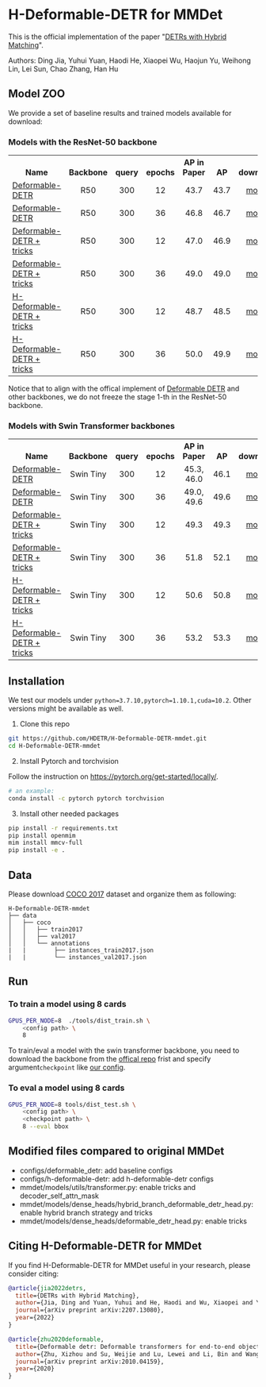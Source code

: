 # H-Deformable-DETR for MMDet

This is the official implementation of the paper "[DETRs with Hybrid Matching](https://arxiv.org/abs/2207.13080)". 

Authors: Ding Jia, Yuhui Yuan, Haodi He, Xiaopei Wu, Haojun Yu, Weihong Lin, Lei Sun, Chao Zhang, Han Hu


## Model ZOO

We provide a set of baseline results and trained models available for download:

### Models with the ResNet-50 backbone
<table><tbody>
<!-- START TABLE -->
<!-- TABLE HEADER -->
<th valign="bottom">Name</th>
<th valign="bottom">Backbone</th>
<th valign="bottom">query</th>
<th valign="bottom">epochs</th>
<th valign="bottom">AP in Paper</th>
<th valign="bottom">AP</th>
<th valign="bottom">download</th>
<!-- TABLE BODY -->
 <tr><td align="left"><a href="configs/deformable_detr/deformable_detr_twostage_refine_r50_dim2048_16x2_12e_coco.py">Deformable-DETR</a></td>
<td align="center">R50</td>
<td align="center">300</td>
<td align="center">12</td>
<td align="center">43.7</td>
<td align="center">43.7</td>
<td align="center"><a href="https://github.com/HDETR/H-Deformable-DETR-mmdet/releases/download/V0.1/r50_deformable_detr_plus_iterative_bbox_refinement_plus_plus_two_stage_12eps.pth">model</a></td>
 <tr><td align="left"><a href="configs/deformable_detr/deformable_detr_twostage_refine_r50_dim2048_16x2_36e_coco.py">Deformable-DETR</a></td>
<td align="center">R50</td>
<td align="center">300</td>
<td align="center">36</td>
<td align="center">46.8</td>
<td align="center">46.7</td>
<td align="center"><a href="https://github.com/HDETR/H-Deformable-DETR-mmdet/releases/download/V0.1/r50_deformable_detr_plus_iterative_bbox_refinement_plus_plus_two_stage_36eps.pth">model</a></td>
</tr>
</tr>
 <tr><td align="left"><a href="configs/deformable_detr/deformable_detr_twostage_refine_r50_dp0_mqs_lft_dim2048_16x2_12e_coco.py">Deformable-DETR + tricks</a></td>
<td align="center">R50</td>
<td align="center">300</td>
<td align="center">12</td>
<td align="center">47.0</td>
<td align="center">46.9</td>
<td align="center"><a href="https://github.com/HDETR/H-Deformable-DETR-mmdet/releases/download/V0.1/r50_dp0_mqs_lft_deformable_detr_plus_iterative_bbox_refinement_plus_plus_two_stage_12eps.pth">model</a></td>
</tr>
</tr>
 <tr><td align="left"><a href="configs/deformable_detr/deformable_detr_twostage_refine_r50_dp0_mqs_lft_dim2048_16x2_36e_coco.py">Deformable-DETR + tricks</a></td>
<td align="center">R50</td>
<td align="center">300</td>
<td align="center">36</td>
<td align="center">49.0</td>
<td align="center">49.0</td>
<td align="center"><a href="https://github.com/HDETR/H-Deformable-DETR-mmdet/releases/download/V0.1/r50_dp0_mqs_lft_deformable_detr_plus_iterative_bbox_refinement_plus_plus_two_stage_36eps.pth">model</a></td>
</tr>
</tr>
 <tr><td align="left"><a href="configs/h-deformable-detr/h_deformable_detr_twostage_refine_r50_group6_t1500_dp0_mqs_lft_dim2048_16x2_12e_coco.py">H-Deformable-DETR + tricks</a></td>
<td align="center">R50</td>
<td align="center">300</td>
<td align="center">12</td>
<td align="center">48.7</td>
<td align="center">48.5</td>
<td align="center"><a href="https://github.com/HDETR/H-Deformable-DETR-mmdet/releases/download/V0.1/r50_hybrid_branch_lambda1_group6_t1500_dp0_mqs_lft_deformable_detr_plus_iterative_bbox_refinement_plus_plus_two_stage_12eps.pth">model</a></td>
</tr>
</tr>
 <tr><td align="left"><a href="configs/h-deformable-detr/h_deformable_detr_twostage_refine_r50_group6_t1500_dp0_mqs_lft_dim2048_16x2_36e_coco.py">H-Deformable-DETR + tricks</a></td>
<td align="center">R50</td>
<td align="center">300</td>
<td align="center">36</td>
<td align="center">50.0</td>
<td align="center">49.9</td>
<td align="center"><a href="https://github.com/HDETR/H-Deformable-DETR-mmdet/releases/download/V0.1/r50_hybrid_branch_lambda1_group6_t1500_dp0_mqs_lft_deformable_detr_plus_iterative_bbox_refinement_plus_plus_two_stage_36eps.pth">model</a></td>
</tr>
</tbody></table>

Notice that to align with the offical implement of [Deformable DETR](https://github.com/fundamentalvision/Deformable-DETR) and other backbones, we do not freeze the stage 1-th in the ResNet-50 backbone.

### Models with Swin Transformer backbones

<table><tbody>
<!-- START TABLE -->
<!-- TABLE HEADER -->
<th valign="bottom">Name</th>
<th valign="bottom">Backbone</th>
<th valign="bottom">query</th>
<th valign="bottom">epochs</th>
<th valign="bottom">AP in Paper</th>
<th valign="bottom">AP</th>
<th valign="bottom">download</th>
<!-- TABLE BODY -->
<tr><td align="left"><a href="configs/deformable_detr/deformable_detr_twostage_refine_swin_tiny_dim2048_16x2_12e_coco.py">Deformable-DETR</a></td>
<td align="center">Swin Tiny</td>
<td align="center">300</td>
<td align="center">12</td>
<td align="center">45.3, 46.0</td>
<td align="center">46.1</td>
<td align="center"><a href="https://github.com/HDETR/H-Deformable-DETR-mmdet/releases/download/V0.1/swin_tiny_deformable_detr_plus_iterative_bbox_refinement_plus_plus_two_stage_12eps.pth">model</a></td>
 <tr><td align="left"><a href="configs/deformable_detr/deformable_detr_twostage_refine_swin_tiny_dim2048_16x2_36e_coco.py">Deformable-DETR</a></td>
<td align="center">Swin Tiny</td>
<td align="center">300</td>
<td align="center">36</td>
<td align="center">49.0, 49.6</td>
<td align="center">49.6</td>
<td align="center"><a href="https://github.com/HDETR/H-Deformable-DETR-mmdet/releases/download/V0.1/swin_tiny_deformable_detr_plus_iterative_bbox_refinement_plus_plus_two_stage_36eps.pth">model</a></td>
</tr>
</tr>
 <tr><td align="left"><a href="configs/deformable_detr/deformable_detr_twostage_refine_swin_tiny_dp0_mqs_lft_dim2048_16x2_12e_coco.py">Deformable-DETR + tricks</a></td>
<td align="center">Swin Tiny</td>
<td align="center">300</td>
<td align="center">12</td>
<td align="center">49.3</td>
<td align="center">49.3</td>
<td align="center"><a href="https://github.com/HDETR/H-Deformable-DETR-mmdet/releases/download/V0.1/swin_tiny_dp0_mqs_lft_deformable_detr_plus_iterative_bbox_refinement_plus_plus_two_stage_12eps.pth">model</a></td>
</tr>
</tr>
 <tr><td align="left"><a href="configs/deformable_detr/deformable_detr_twostage_refine_swin_tiny_dp0_mqs_lft_dim2048_16x2_36e_coco.py">Deformable-DETR + tricks</a></td>
<td align="center">Swin Tiny</td>
<td align="center">300</td>
<td align="center">36</td>
<td align="center">51.8</td>
<td align="center">52.1</td>
<td align="center"><a href="https://github.com/HDETR/H-Deformable-DETR-mmdet/releases/download/V0.1/swin_tiny_dp0_mqs_lft_deformable_detr_plus_iterative_bbox_refinement_plus_plus_two_stage_36eps.pth">model</a></td>
</tr>
</tr>
 <tr><td align="left"><a href="configs/h-deformable-detr/h_deformable_detr_twostage_refine_swin_tiny_group6_t1500_dp0_mqs_lft_dim2048_16x2_12e_coco.py">H-Deformable-DETR + tricks</a></td>
<td align="center">Swin Tiny</td>
<td align="center">300</td>
<td align="center">12</td>
<td align="center">50.6</td>
<td align="center">50.8</td>
<td align="center"><a href="https://github.com/HDETR/H-Deformable-DETR-mmdet/releases/download/V0.1/swin_tiny_hybrid_branch_lambda1_group6_t1500_dp0_mqs_lft_deformable_detr_plus_iterative_bbox_refinement_plus_plus_two_stage_12eps.pth">model</a></td>
</tr>
</tr>
 <tr><td align="left"><a href="configs/h-deformable-detr/h_deformable_detr_twostage_refine_swin_tiny_group6_t1500_dp0_mqs_lft_dim2048_16x2_36e_coco.py">H-Deformable-DETR + tricks</a></td>
<td align="center">Swin Tiny</td>
<td align="center">300</td>
<td align="center">36</td>
<td align="center">53.2</td>
<td align="center">53.3</td>
<td align="center"><a href="https://github.com/HDETR/H-Deformable-DETR-mmdet/releases/download/V0.1/swin_tiny_hybrid_branch_lambda1_group6_t1500_dp0_mqs_lft_deformable_detr_plus_iterative_bbox_refinement_plus_plus_two_stage_36eps.pth">model</a></td>
</tr>
</tbody></table>

## Installation
We test our models under ```python=3.7.10,pytorch=1.10.1,cuda=10.2```. Other versions might be available as well.

1. Clone this repo
```sh
git https://github.com/HDETR/H-Deformable-DETR-mmdet.git
cd H-Deformable-DETR-mmdet
```

2. Install Pytorch and torchvision

Follow the instruction on https://pytorch.org/get-started/locally/.
```sh
# an example:
conda install -c pytorch pytorch torchvision
```

3. Install other needed packages
```sh
pip install -r requirements.txt
pip install openmim
mim install mmcv-full
pip install -e .
```

## Data

Please download [COCO 2017](https://cocodataset.org/) dataset and organize them as following:
```
H-Deformable-DETR-mmdet
├── data
│   ├── coco
│   │   ├── train2017
│   │   ├── val2017
│   │   └── annotations
|   |        ├── instances_train2017.json
|   |        └── instances_val2017.json
```
## Run
### To train a model using 8 cards

```Bash
GPUS_PER_NODE=8  ./tools/dist_train.sh \
    <config path> \
    8
```

To train/eval a model with the swin transformer backbone, you need to download the backbone from the [offical repo](https://github.com/microsoft/Swin-Transformer#main-results-on-imagenet-with-pretrained-models) frist and specify argument`checkpoint` like [our config](./configs/h-deformable-detr/h_deformable_detr_twostage_refine_swin_tiny_group6_t1500_dp0_mqs_lft_dim2048_16x2_12e_coco.py).

### To eval a model using 8 cards

```Bash
GPUS_PER_NODE=8 tools/dist_test.sh \
    <config path> \
    <checkpoint path> \
    8 --eval bbox
```

## Modified files compared to original MMDet

* configs/deformable_detr: add baseline configs
* configs/h-deformable-detr: add h-deformable-detr configs
* mmdet/models/utils/transformer.py: enable tricks and decoder_self_attn_mask
* mmdet/models/dense_heads/hybrid_branch_deformable_detr_head.py: enable hybrid branch strategy and tricks
* mmdet/models/dense_heads/deformable_detr_head.py: enable tricks

## Citing H-Deformable-DETR for MMDet
If you find H-Deformable-DETR for MMDet useful in your research, please consider citing:
```bibtex
@article{jia2022detrs,
  title={DETRs with Hybrid Matching},
  author={Jia, Ding and Yuan, Yuhui and He, Haodi and Wu, Xiaopei and Yu, Haojun and Lin, Weihong and Sun, Lei and Zhang, Chao and Hu, Han},
  journal={arXiv preprint arXiv:2207.13080},
  year={2022}
}

@article{zhu2020deformable,
  title={Deformable detr: Deformable transformers for end-to-end object detection},
  author={Zhu, Xizhou and Su, Weijie and Lu, Lewei and Li, Bin and Wang, Xiaogang and Dai, Jifeng},
  journal={arXiv preprint arXiv:2010.04159},
  year={2020}
}
```